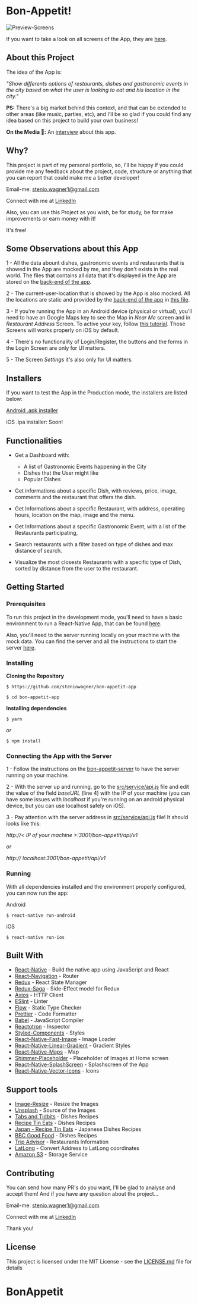 

# Bon-Appetit!

![Preview-Screens](https://github.com/steniowagner/bon-appetit-app/blob/master/images/default.png)

If you want to take a look on all screens of the App, they are [here](https://github.com/steniowagner/bon-appetit-app/tree/master/images).

## About this Project

The idea of the App is:

_"Show differents options of restaurants, dishes and gastronomic events in the city based on what the user is looking to eat and his location in the city."_

**PS:** There's a big market behind this context, and that can be extended to other areas (like music, parties, etc), and I'll be so glad if you could find any idea based on this project to build your own business!

**On the Media 🤩:** An [interview](https://madewithreactnative.com/bon-appetit/) about this app.

## Why?

This project is part of my personal portfolio, so, I'll be happy if you could provide me any feedback about the project, code, structure or anything that you can report that could make me a better developer!

Email-me: stenio.wagner1@gmail.com

Connect with me at [LinkedIn](https://www.linkedin.com/in/steniowagner/)

Also, you can use this Project as you wish, be for study, be for make improvements or earn money with it!

It's free!

## Some Observations about this App

1 - All the data abount dishes, gastronomic events and restaurants that is showed in the App are mocked by me, and they don't exists in the real world. The files that contains all data that it's displayed in the App are stored on the [back-end of the app](https://github.com/steniowagner/bon-appetit-server/tree/master/src/json-models).

2 - The current-user-location that is showed by the App is also mocked. All the locations are static and provided by the [back-end of the app](https://github.com/steniowagner/bon-appetit-server) in [this file](https://github.com/steniowagner/bon-appetit-server/blob/master/src/utils/get-user-location.js).

3 - If you're running the App in an Android device (physical or virtual), you'll need to have an Google Maps key to see the Map in _Near Me_ screen and in _Restaurant Address_ Screen. To active your key, follow [this tutorial](https://developers.google.com/maps/documentation/android-sdk/signup). Those Screens will works properly on iOS by default.

4 - There's no functionality of Login/Register, the buttons and the forms in the Login Screen are only for UI matters.

5 - The Screen _Settings_ it's also only for UI matters.

## Installers

If you want to test the App in the Production mode, the installers are listed below:

[Android .apk installer](https://drive.google.com/file/d/1us880aD81EhrlYra527tGJHW3jN7R6Eh/view?usp=sharing)

iOS .ipa installer: Soon!

## Functionalities

- Get a Dashboard with:

  - A list of Gastronomic Events happening in the City
  - Dishes that the User might like
  - Popular Dishes

- Get informations about a specific Dish, with reviews, price, image, comments and the restaurant that offers the dish.

- Get Informations about a specific Restaurant, with address, operating hours, location on the map, image and the menu.

- Get Informations about a specific Gastronomic Event, with a list of the Restaurants participating,

- Search restaurants with a filter based on type of dishes and max distance of search.

- Visualize the most closests Restaurants with a specific type of Dish, sorted by distance from the user to the restaurant.

## Getting Started

### Prerequisites

To run this project in the development mode, you'll need to have a basic environment to run a React-Native App, that can be found [here](https://facebook.github.io/react-native/docs/getting-started).

Also, you'll need to the server running locally on your machine with the mock data. You can find the server and all the instructions to start the server [here](https://github.com/steniowagner/bon-appetit-server).

### Installing

**Cloning the Repository**

```
$ https://github.com/steniowagner/bon-appetit-app

$ cd bon-appetit-app
```

**Installing dependencies**

```
$ yarn
```

_or_

```
$ npm install
```

### Connecting the App with the Server

1 - Follow the instructions on the [bon-appetit-server](https://github.com/steniowagner/bon-appetit-server) to have the server running on your machine.

2 - With the server up and running, go to the [src/service/api.js](https://github.com/steniowagner/bon-appetit-app/blob/master/src/services/api.js) file and edit the value of the field _baseURL_ (line 4) with the IP of your machine (you can have some issues with _localhost_ if you're running on an android physical device, but you can use localhost safely on iOS).

3 - Pay attention with the server address in [src/service/api.js](https://github.com/steniowagner/bon-appetit-app/blob/master/src/services/api.js) file! It should looks like this:

_http://< IP of your machine >:3001/bon-appetit/api/v1_ 

*or*

_http:// localhost:3001/bon-appetit/api/v1_

### Running

With all dependencies installed and the environment properly configured, you can now run the app:

Android

```
$ react-native run-android
```

iOS

```
$ react-native run-ios
```

## Built With

- [React-Native](https://facebook.github.io/react-native/) - Build the native app using JavaScript and React
- [React-Navigation](https://reactnavigation.org/docs/en/getting-started.html) - Router
- [Redux](https://redux.js.org/) - React State Manager
- [Redux-Saga](https://redux-saga.js.org/) - Side-Effect model for Redux
- [Axios](https://github.com/axios/axios) - HTTP Client
- [ESlint](https://eslint.org/) - Linter
- [Flow](https://redux-saga.js.org/) - Static Type Checker
- [Prettier](https://prettier.io/) - Code Formatter
- [Babel](https://babeljs.io/) - JavaScript Compiler
- [Reactotron](https://infinite.red/reactotron) - Inspector
- [Styled-Components](https://www.styled-components.com/) - Styles
- [React-Native-Fast-Image](https://github.com/DylanVann/react-native-fast-image) - Image Loader
- [React-Native-Linear-Gradient](https://github.com/react-native-community/react-native-linear-gradient) - Gradient Styles
- [React-Native-Maps](https://github.com/react-native-community/react-native-maps) - Map
- [Shimmer-Placeholder](https://github.com/tomzaku/react-native-shimmer-placeholder) - Placeholder of Images at Home screen
- [React-Native-SplashScreen](https://github.com/crazycodeboy/react-native-splash-screen) - Splashscreen of the App
- [React-Native-Vector-Icons](https://github.com/oblador/react-native-vector-icons) - Icons

## Support tools

- [Image-Resize](https://imageresize.org) - Resize the Images
- [Unsplash](https://unsplash.com) - Source of the Images
- [Tabs and Tidbits](http://www.tabsandtidbits.com) - Dishes Recipes
- [Recipe Tin Eats](https://www.recipetineats.com) - Dishes Recipes
- [Japan - Recipe Tin Eats](https://japan.recipetineats.com) - Japanese Dishes Recipes
- [BBC Good Food](https://www.bbcgoodfood.com) - Dishes Recipes
- [Trip Advisor](https://www.tripadvisor.com.br) - Restaurants Information
- [LatLong](https://www.latlong.net) - Convert Address to LatLong coordinates
- [Amazon S3](https://aws.amazon.com/pt/s3/) - Storage Service

## Contributing

You can send how many PR's do you want, I'll be glad to analyse and accept them! And if you have any question about the project...

Email-me: stenio.wagner1@gmail.com

Connect with me at [LinkedIn](https://www.linkedin.com/in/steniowagner/)

Thank you!

## License

This project is licensed under the MIT License - see the [LICENSE.md](https://github.com/steniowagner/bon-appetit-app/blob/master/LICENSE) file for details
# BonAppetit
